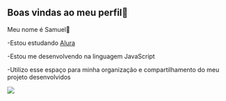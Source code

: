 ## Boas vindas ao meu perfil🖤

Meu nome é Samuel🤙

-Estou estudando [Alura](https://www.alura.com.br)

-Estou me desenvolvendo na linguagem JavaScript

-Utilizo esse espaço para minha organização e compartilhamento do meu projeto desenvolvidos


![](https://media.tenor.com/VmxCjy966YwAAAAM/the-wok-the-rock.gif)
